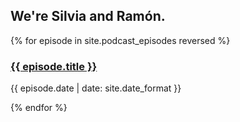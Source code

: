 ## We're Silvia and Ramón.

{% for episode in site.podcast_episodes reversed %}
  <h3 class="h2">
    <a href="{{ episode.url | prepend: site.baseurl }}" class="title">
      {{ episode.title }}
    </a>
  </h3>
  <p>{{ episode.date | date: site.date_format }}</p>
{% endfor %}


